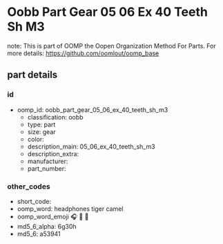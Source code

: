 # Oobb Part Gear 05 06 Ex 40 Teeth Sh M3  

note: This is part of OOMP the Oopen Organization Method For Parts. For more details: https://github.com/oomlout/oomp_base

##  part details





### id
* oomp_id: oobb_part_gear_05_06_ex_40_teeth_sh_m3
  * classification: oobb
  * type: part
  * size: gear
  * color: 
  * description_main: 05_06_ex_40_teeth_sh_m3
  * description_extra: 
  * manufacturer: 
  * part_number: 

### other_codes
* short_code: 
* oomp_word: headphones tiger camel
* oomp_word_emoji :headphones: :tiger: :camel:
* md5_6_alpha: 6g30h
* md5_6: a53941